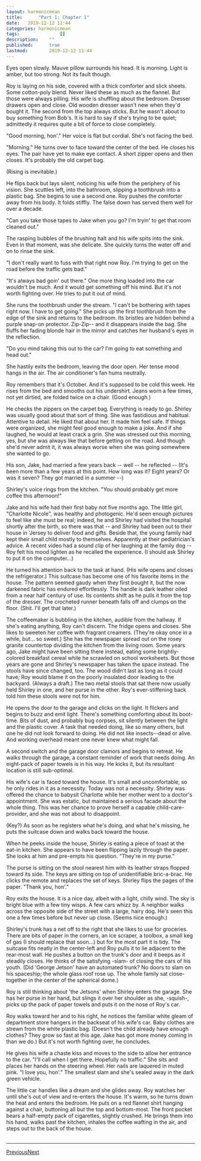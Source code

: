 ```yaml
---
layout:	harmonicmean
title:		"Part 1: Chapter 1"
date:	2019-12-12 11:44
categories:	harmonicmean
tags:				[]
description:	""
published:		true
lastmod:		2019-12-12 11:44
---
```


Eyes open slowly. Mauve pillow surrounds his head. It is morning. Light is amber, but too strong. Not its fault though.

Roy is laying on his side, covered with a thick comforter and slick sheets. Some cotton-poly blend. Never liked these as much as the flannel. But those were always pilling. His wife is shuffling about the bedroom. Dresser drawers open and close. Old wooden dresser wasn't new when they'd bought it. The second from the top always sticks. But he wasn't about to buy something from Bob's. It is hard to say if she's trying to be quiet; admittedly it requires quite a bit of force to close completely. 

"Good morning, hon'." Her voice is flat but cordial. She's not facing the bed.

"Morning." He turns over to face toward the center of the bed. He closes his eyes. The pair have yet to make eye contact. A short zipper opens and then closes. It's probably the old carpet bag. 

(Rising is inevitable.) 

He flips back but lays silent, noticing his wife from the periphery of his vision. She scuttles left, into the bathroom, slipping a toothbrush into a plastic bag. She begins to use a second one. Roy pushes the comforter away from his body. It folds stiffly. The false down has served them well for over a decade. 

"Can you take those tapes to Jake when you go? I'm tryin' to get that room cleaned out."

The rasping bubbles of the brushing halt and his wife spits into the sink. Even in that moment, was she delicate. She quickly turns the water off and on to rinse the sink.

"I don't really want to fuss with that right now Roy. I'm trying to get on the road before the traffic gets bad."

"It's always bad goin' out there." One more thing loaded into the car wouldn't be much. And it would get something off his mind. But it's not worth fighting over. He tries to put it out of mind. 

She runs the toothbrush under the stream. "I can't be bothering with tapes right now. I have to get going." She picks up the first toothbrush from the edge of the sink and returns to the bedroom. Its bristles are hidden behind a purple snap-on protector. Zip-Zip-- and it disappears inside the bag. She fluffs her fading blonde hair in the mirror and catches her husband's eyes in the reflection.

"Do you mind taking this out to the car? I'm going to eat something and head out."

She hastily exits the bedroom, leaving the door open. Her tense mood hangs in the air. The air conditioner's fan hums neutrally.

Roy remembers that it's October. And it's supposed to be cold this week. He rises from the bed and smooths out his undershirt. Jeans worn a few times, not yet dirtied, are folded twice on a chair. (Good enough.)

He checks the zippers on the carpet bag. Everything is ready to go. Shirley was usually good about that sort of thing. She was fastidious and habitual. Attentive to detail. He liked that about her. It made him feel safe. If things were organized, she might feel good enough to make a joke. And if she laughed, he would at least crack a grin. She was stressed out this morning, yes, but she was always like that before getting on the road. And though she'd never admit it, it was always worse when she was going somewhere she wanted to go. 

His son, Jake, had married a few years back -- well -- he reflected -- (It's been more than a few years at this point. How long was it? Eight years? Or was it seven? They got married in a summer --)

Shirley's voice rings from the kitchen. "You should probably get more coffee this afternoon!"

Jake and his wife had their first baby not five months ago. The little girl, "Charlotte Nicole", was healthy and photogenic. He'd seen enough pictures to feel like she must be real; indeed, he and Shirley had visited the hospital shortly after the birth, so there was that -- and Shirley had been out to their house in 'Jersey to deliver food and gifts. Beside that, the young family had kept their small child mostly to themselves. Apparently at their pediatrician's advice. A recent video had a sound clip of her laughing at the family dog -- Roy felt his mood lighten as he recalled the experience. (I should ask Shirley to put it on the computer...)

He turned his attention back to the task at hand. (His wife opens and closes the refrigerator.) This suitcase has become one of his favorite items in the house. The pattern seemed gaudy when they first bought it, but the now darkened fabric has endured effortlessly. The handle is dark leather oiled from a near half century of use. Its contents shift as he pulls it from the top of the dresser. The crocheted runner beneath falls off and clumps on the floor. (Shit. I'll get that later.)

The coffeemaker is bubbling in the kitchen, audible from the hallway. If she's eating anything, Roy can't discern. The fridge opens and closes. She likes to sweeten her coffee with fragrant creamers. (They're okay once in a while, but... so sweet.) She has the newspaper spread out on the rosey granite countertop dividing the kitchen from the living room. Some years ago, Jake might have been sitting there instead, eating some brightly-colored breakfast cereal while he scrawled on school worksheets. But those years are gone and Shirley's newspaper has taken the space instead. The stools have since changed, too. The wood didn't last as long as it could have; Roy would blame it on the poorly insulated door leading to the backyard. (Always a draft.) The two metal stools that sat there now usually held Shirley in one, and her purse in the other. Roy's ever-stiffening back told him these stools were not for him.

He opens the door to the garage and clicks on the light. It flickers and begins to buzz and emit light. There's something comforting about its boot-time. Bits of dust, and probably bug corpses, sit silently between the light and the plastic cover. A task that needed doing, like so many others, but one he did not look forward to doing. He did not like insects--dead or alive. And working overhead meant one never knew what might fall.

A second switch and the garage door clamors and begins to retreat. He walks through the garage, a constant reminder of work that needs doing. An eight-pack of paper towels is in his way. He kicks it, but its resultant location is still sub-optimal.

His wife's car is faced toward the house. It's small and uncomfortable, so he only rides in it as a necessity. Today was not a necessity. Shirley was offered the chance to babysit Charlotte while her mother went to a doctor's appointment. She was estatic, but maintained a serious facade about the whole thing. This was her chance to prove herself a capable child-care-provider, and she was not about to disappoint.

(Key?) As soon as he registers what he's doing, and what he's missing, he puts the suitcase down and walks back toward the house. 

When he peeks inside the house, Shirley is eating a piece of toast at the eat-in kitchen. She appears to have been flipping lazily through the paper. She looks at him and pre-empts his question. "They're in my purse."

The purse is sitting on the stool nearest him with its leather straps flopped toward its side. The keys are sitting on top of unidentifiable bric-a-brac. He clicks the remote and replaces the set of keys. Shirley flips the pages of the paper. "Thank you, hon'."

Roy exits the house. It is a nice day, albeit with a light, chilly wind. The sky is bright blue with a few tiny wisps. A few cars whizz by. A neighbor walks across the opposite side of the street with a large, hairy dog. He's seen this one a few times before but never up close. (Seems nice enough.) 

Shirley's trunk has a net off to the right that she likes to use for groceries. There are bits of paper in the corners, an ice scraper, a toolbox, a small keg of gas (I should replace that soon...) but for the most part it is tidy. The suitcase fits neatly in the center-left and Roy pulls it to lie adjacent to the rear-most wall. He pushes a button on the trunk's door and it beeps as it steadily closes. He thinks of the satisfying -slam- of closing the cars of his youth. (Did 'George Jetson' have an automated trunk? No doors to slam on his spaceship; the whole glass roof rose up. The whole family sat close-together in the center of the spherical dome.)

Roy is still thinking about 'the Jetsons' when Shirley enters the garage. She has her purse in her hand, but slings it over her shoulder as she, -squish-, picks up the pack of paper towels and puts it on the nose of Roy's car. 

Roy walks toward her and to his right, he notices the familiar white gleam of department store hangers in the backseat of his wife's car. Baby clothes are strewn from the white plastic bag. (Doesn't the child already have enough clothes? They grow so fast at this age. Jake has got more money coming in than we do.) But it's not worth fighting over, he concludes.

He gives his wife a chaste kiss and moves to the side to allow her entrance to the car. "I'll call when I get there. Hopefully no traffic." She sits and places her hands on the steering wheel. Her nails are laquered in muted pink. "I love you, hon'." The smallest slam and she's sealed away in the dark green vehicle.

The little car handles like a dream and she glides away. Roy watches her until she's out of view and re-enters the house. It's warm, so he turns down the heat and enters the bedroom. He puts on a red flannel shirt hanging against a chair, buttoning all but the top and bottom-most. The front pocket bears a half-empty pack of cigarettes, slightly crushed. He brings them into his hand, walks past the kitchen, inhales the coffee wafting in the air, and steps out to the back of the house. 
<br/><br/>

***

<span class="hm-nav-prev"><a href="{{ 'p1-ch0' | prepend: site.baseurl }}">Previous</a></span><span class="hm-nav-next"><a href="{{ 'p1-ch2' | prepend: site.baseurl }}">Next</a></span>
